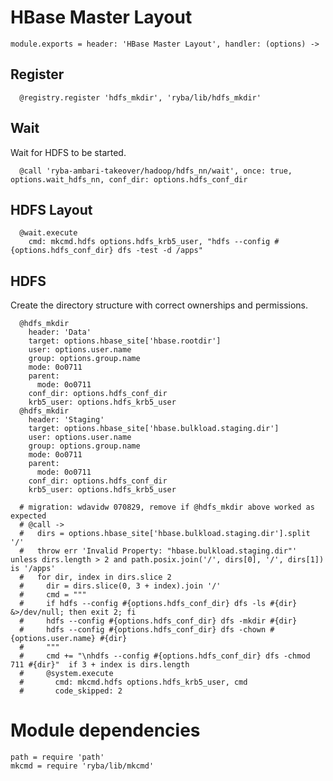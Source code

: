 
# HBase Master Layout

    module.exports = header: 'HBase Master Layout', handler: (options) ->
    
## Register

      @registry.register 'hdfs_mkdir', 'ryba/lib/hdfs_mkdir'

## Wait

Wait for HDFS to be started.

      @call 'ryba-ambari-takeover/hadoop/hdfs_nn/wait', once: true, options.wait_hdfs_nn, conf_dir: options.hdfs_conf_dir

## HDFS Layout

      @wait.execute
        cmd: mkcmd.hdfs options.hdfs_krb5_user, "hdfs --config #{options.hdfs_conf_dir} dfs -test -d /apps"

## HDFS

Create the directory structure with correct ownerships and permissions.


      @hdfs_mkdir
        header: 'Data'
        target: options.hbase_site['hbase.rootdir']
        user: options.user.name
        group: options.group.name
        mode: 0o0711
        parent:
          mode: 0o0711
        conf_dir: options.hdfs_conf_dir
        krb5_user: options.hdfs_krb5_user
      @hdfs_mkdir
        header: 'Staging'
        target: options.hbase_site['hbase.bulkload.staging.dir']
        user: options.user.name
        group: options.group.name
        mode: 0o0711
        parent:
          mode: 0o0711
        conf_dir: options.hdfs_conf_dir
        krb5_user: options.hdfs_krb5_user
        
      # migration: wdavidw 070829, remove if @hdfs_mkdir above worked as expected
      # @call ->
      #   dirs = options.hbase_site['hbase.bulkload.staging.dir'].split '/'
      #   throw err 'Invalid Property: "hbase.bulkload.staging.dir"' unless dirs.length > 2 and path.posix.join('/', dirs[0], '/', dirs[1]) is '/apps'
      #   for dir, index in dirs.slice 2
      #     dir = dirs.slice(0, 3 + index).join '/'
      #     cmd = """
      #     if hdfs --config #{options.hdfs_conf_dir} dfs -ls #{dir} &>/dev/null; then exit 2; fi
      #     hdfs --config #{options.hdfs_conf_dir} dfs -mkdir #{dir}
      #     hdfs --config #{options.hdfs_conf_dir} dfs -chown #{options.user.name} #{dir}
      #     """
      #     cmd += "\nhdfs --config #{options.hdfs_conf_dir} dfs -chmod 711 #{dir}"  if 3 + index is dirs.length
      #     @system.execute
      #       cmd: mkcmd.hdfs options.hdfs_krb5_user, cmd
      #       code_skipped: 2

# Module dependencies

    path = require 'path'
    mkcmd = require 'ryba/lib/mkcmd'
